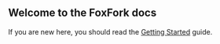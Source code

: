 ## Welcome to the FoxFork docs

If you are new here, you should read the [Getting Started](/getting-started/overview/) guide.

